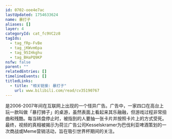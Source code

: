 ```yaml
---
id: 0702-ooe4e7ac
lastUpdated: 1754633624
name: 暴打子
aliases: []
layer: 4
categoryId: cat_fc9VC2z8
tagIds:
  - tag_fRp-FvBe
  - tag_jKWvm6pa
  - tag_95IHkghu
  - tag_BHaPQ9KP
nsfw: false
parent: ""
relatedEntries: []
timelineEvents: []
titledLinks:
  - title: "相关链接: 暴打子"
    url: www.bilibili.com/read/cv35190767
---
```


是2006-2007年间在互联网上出现的一个怪异广告。广告中，一家四口在高台上玩一款叫做「暴打狮子」的桌游，虽然表面上看起来其乐融融，但游戏过程非常扭曲和残酷。每当转盘停止时，被指到的人要抽一张卡片并按照卡片上的方式受死。最终，视频的真相被揭示为荷兰广告公司Kesselskramer为巴伐利亚啤酒策划的一次商战或Meme营销活动，旨在吸引世界杯期间的关注。